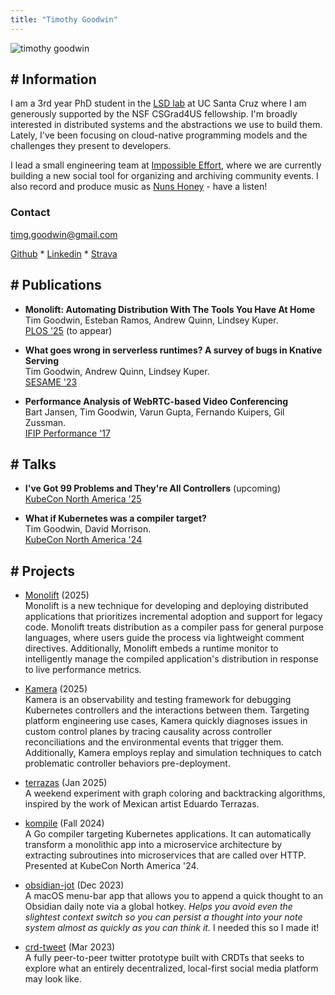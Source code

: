 ```yaml
---
title: "Timothy Goodwin"
---
```

![timothy goodwin](/images/timothy_goodwin-3-2.jpg)
## # Information

I am a 3rd year PhD student in the [LSD lab](https://lsd.ucsc.edu) at UC Santa Cruz where I am generously supported by the NSF CSGrad4US fellowship. I'm broadly interested in distributed systems and the abstractions we use to build them. Lately, I've been focusing on cloud-native programming models and the challenges they present to developers.

I lead a small engineering team at [Impossible Effort](https://hpngs.com), where we are currently building a new social tool for organizing and archiving community events. I also record and produce music as [Nuns Honey](https://nunshoney.bandcamp.com) - have a listen!

### Contact
timg.goodwin@gmail.com

[Github](https://github.com/tgoodwin) * [Linkedin](https://www.linkedin.com/in/tgoodwin17/) * [Strava](https://www.strava.com/athletes/43726571)

## # Publications
- **Monolift: Automating Distribution With The Tools You Have At Home**\
Tim Goodwin, Esteban Ramos, Andrew Quinn, Lindsey Kuper.\
[PLOS '25](https://drive.google.com/drive/folders/1bFVQRGEi2t2qcK1PHdXbiSJWCnvw68oB?usp=share_link) (to appear)

- **What goes wrong in serverless runtimes? A survey of bugs in Knative Serving**\
Tim Goodwin, Andrew Quinn, Lindsey Kuper.\
[SESAME '23](https://sesame23.github.io)

- **Performance Analysis of WebRTC-based Video Conferencing**\
Bart Jansen, Tim Goodwin, Varun Gupta, Fernando Kuipers, Gil Zussman.\
[IFIP Performance '17](https://dl.acm.org/toc/sigmetrics/2018/45/3)

## # Talks
- **I've Got 99 Problems and They're All Controllers** (upcoming)\
[KubeCon North America '25](https://sched.co/27FXy)

- **What if Kubernetes was a compiler target?**\
Tim Goodwin, David Morrison.\
[KubeCon North America '24](https://kccncna2024.sched.com/event/1i7pc/what-if-kubernetes-was-a-compiler-target-david-morrison-applied-computing-research-labs-tim-goodwin-uc-santa-cruz)

## # Projects
- [Monolift](https://github.com/tgoodwin/monolift) (2025)\
Monolift is a new technique for developing and deploying distributed applications that prioritizes incremental adoption and support for legacy code. Monolift treats distribution as a compiler pass for general purpose languages, where users guide the process via lightweight comment directives. Additionally, Monolift embeds a runtime monitor to intelligently manage the compiled application's distribution in response to live performance metrics.

- [Kamera](https://github.com/tgoodwin/kamera) (2025)\
Kamera is an observability and testing framework for debugging Kubernetes controllers and the interactions between them. Targeting platform engineering use cases, Kamera quickly diagnoses issues in custom control planes by tracing causality across controller reconciliations and the environmental events that trigger them. Additionally, Kamera employs replay and simulation techniques to catch problematic controller behaviors pre-deployment.

- [terrazas](https://discrete.events/terrazas) (Jan 2025)\
A weekend experiment with graph coloring and backtracking algorithms, inspired by the work of Mexican artist Eduardo Terrazas.

- [kompile](https://github.com/acrlabs/kompile) (Fall 2024)\
A Go compiler targeting Kubernetes applications. It can automatically transform a monolithic app into a microservice architecture by extracting subroutines into microservices that are called over HTTP. Presented at KubeCon North America '24.

- [obsidian-jot](https://github.com/tgoodwin/obsidian-jot) (Dec 2023)\
A macOS menu-bar app that allows you to append a quick thought to an Obsidian daily note via a global hotkey. _Helps you avoid even the slightest context switch so you can persist a thought into your note system almost as quickly as you can think it._ I needed this so I made it!

<!--- [running.build](https://running.build) (Jul 2023)\-->
<!--A web app to help plan and track the training blocks for the running events in your life. More of a "birds-eye view" than Strava, and makes it easy to plan runs around your weekly mileage targets.-->

- [crd-tweet](https://github.com/tgoodwin/crd-tweet) (Mar 2023)\
A fully peer-to-peer twitter prototype built with CRDTs that seeks to explore what an entirely decentralized, local-first social media platform may look like.

<!--- [Happenings](https://hpngs.com) (2019 - present)\-->
<!--A social platform for organizing and archiving community events. TypeScript + express web app, as well as a React Native iOS app. -->
<!---->
<!--- [WebRTC-Analyzer](https://github.com/tgoodwin/webRTC-analyzer) (Spring 2017)\-->
<!--A simple video chat server application instrumented to evaluate the performance of the WebRTC protocol under various network conditions.-->
<!---->
<!--- [The Netflix Stream](https://discrete.events/netflix-model) (May 2017)\-->
<!--Essay on the Netflix Stream as a media artifact that explores the connections between internet topology, streaming infrastructure, consumer subjectivity, and environmental consequence.-->
<!---->
<!--- [Blur](https://github.com/dextercallender/blur) (Dec 2016)\-->
<!--A simple, C-like programming language for fast image manipulation and ASCII art creation.-->

<!--- [my ad net](https://my-ad-net.appspot.com/) (Aug 2016)\-->
<!--A ~~live updating~~ visualization of every ad server that exchanges data with my apartment’s local area network. A reciprocal tracking of the systems that collect personal information to serve targeted advertisements. (system offline, site served statically as of 2018).-->
<!---->
<!--- [birdhouse](https://discrete.events/birdhouse/) (Apr 2016)\-->
<!--Website for the Alpha Delta Phi society's birdhouse event that was held on April 16, 2016.-->
<!---->
<!--- [what are you doing](http://tgoodwin.github.io/what-are-you-doing) (Jul 2015)\-->
<!--An instant message love journey involving you and someone else. Please use Chrome for best experience.-->
<!---->
<!--- [Went To Japan](http://tgoodwin.github.io/went-to-japan) (May 2015)\-->
<!--A photo essay and JPEG encoding experiment as my final project for the [Columbia University Japan Study Tour](https://www.college.columbia.edu/news/columbia-university-japan-study-tour-announced).-->

